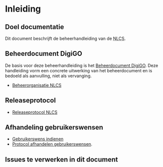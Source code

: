 # Inleiding

## Doel documentatie
Dit document beschrijft de beheerhandleiding van de <abbr title="Nederlandse CAD-standaard">NLCS</abbr>.


## Beheerdocument DigiGO

De basis voor deze beheerhandleiding is het [Beheerdocument DigiGO](https://www.bimloket.nl//documents/Beheerdocument_open_BIM-standaarden_v1_8.pdf). Deze handleiding vorm een concrete uitwerking van het beheerdocument en is bedoeld als aanvulling, niet als vervanging. 
* [Beheerorganisatie NLCS](https://www.bimloket.nl/p/434/Organisatie-beheer)



## Releaseprotocol
* [Releaseprotocol NLCS](https://nl-digigo.github.io/NLCS/releaseprotocol)


## Afhandeling gebruikerswensen
* [Gebruikerswens indienen](https://github.com/nl-digigo/NLCS/issues)
* [Protocol afhandelen gebruikerswensen](https://github.com/nl-digigo/NLCS/blob/main/instructies/RASCI%20Github%20issues%20NLCS.pdf).


## Issues te verwerken in dit document

<div class="issue" data-number="159"></div>


<div class="issue" data-number="153"></div>
